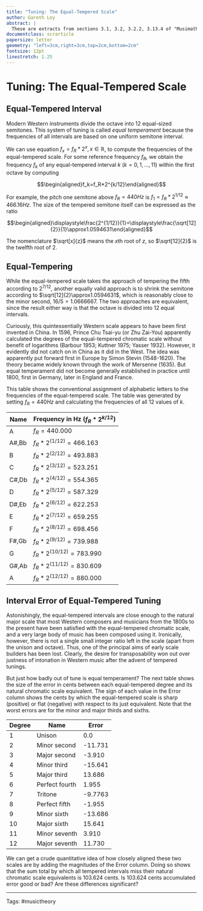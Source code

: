 ```yaml
---
title: "Tuning: The Equal-Tempered Scale"
author: Gareth Loy
abstract: |
  These are extracts from sections 3.1, 3.2, 3.2.2, 3.13.4 of "Musimathics. The mathematical foundations of music, Vol 1." by Gareth Loy for a better understanding of the modern western scale of equal temperament. I'm thankful of the material provided by the author in this volume and I encourage the avid student who pursues the mathematical reasons of music to get the book too, as I'm sure it will expand on theoretical and historical foundations already cultivated. Isaac Medina
documentclass: scrarticle
papersize: letter
geometry: "left=3cm,right=3cm,top=2cm,bottom=2cm"
fontsize: 12pt
linestretch: 1.25
---
```


# Tuning: The Equal-Tempered Scale

## Equal-Tempered Interval

Modern Western instruments divide the octave into 12 equal-sized semitones. This system of tuning is called _equal temperament_ because the frequencies of all intervals are based on one uniform semitone interval.

We can use equation $f_x=f_R*2^x,x\in\mathbb{R}$, to compute the frequencies of the equal-tempered scale. For some reference frequency $f_R$, we obtain the frequency $f_k$ of any equal-tempered interval $k$ ($k= 0, 1, ..., 11$) within the first octave by computing

$$\begin{aligned}f_k=f_R*2^{k/12}\end{aligned}$$

For example, the pitch one semitone above $f_R=440Hz$ is $f_1=f_R*2^{1/12}\approx466.16Hz$. The size of the tempered semitone itself can be expressed as the ratio

$$\begin{aligned}\displaystyle\frac{2^{1/12}}{1}=\displaystyle\frac{\sqrt[12]{2}}{1}\approx1.0594631\end{aligned}$$

The nomenclature $\sqrt[x]{z}$ means the $x$th root of $z$, so $\sqrt[12]{2}$ is the twelfth root of 2.

## Equal-Tempering

While the equal-tempered scale takes the approach of tempering the fifth according to $2^{7/12}$, another equally valid approach is to shrink the semitone according to $\sqrt[12]{2}\approx1.0594631$, which is reasonably close to the minor second, $16/5=1.0666667$. The two approaches are equivalent, since the result either way is that the octave is divided into 12 equal intervals.

Curiously, this quintessentially Western scale appears to have been first invented in China. In 1596, Prince Chu Tsai-yu (or Zhu Zai-You) apparently calculated the degrees of the equal-tempered chromatic scale without benefit of logarithms (Barbour 1953; Kuttner 1975; Yasser 1932). However, it evidently did not catch on in China as it did in the West. The idea was apparently put forward first in Europe by Simon Stevin (1548-1620). The theory became widely known through the work of Mersenne (1635). But equal temperament did not become generally established in practice until 1800, first in Germany, later in England and France.

This table shows the conventional assignment of alphabetic letters to the frequencies of the equal-tempered scale. The table was generated by setting $f_R=440Hz$ and calculating the frequencies of all 12 values of $k$.

| Name  | Frequency in Hz ($f_R*2^{k/12}$) |
| ----- | -------------------------------- |
| A     | $f_R=440.000$                    | 
| A#,Bb | $f_R * 2^{(1/12)}=466.163$       |
| B     | $f_R * 2^{(2/12)}=493.883$       |
| C     | $f_R * 2^{(3/12)}=523.251$       |
| C#,Db | $f_R * 2^{(4/12)}=554.365$       |
| D     | $f_R * 2^{(5/12)}=587.329$       |
| D#,Eb | $f_R * 2^{(6/12)}=622.253$       |
| E     | $f_R * 2^{(7/12)}=659.255$       |
| F     | $f_R * 2^{(8/12)}=698.456$       |
| F#,Gb | $f_R * 2^{(9/12)}=739.988$       |
| G     | $f_R * 2^{(10/12)}=783.990$      |
| G#,Ab | $f_R * 2^{(11/12)}=830.609$      |
| A     | $f_R * 2^{(12/12)}=880.000$      |

## Interval Error of Equal-Tempered Tuning

Astonishingly, the equal-tempered intervals are close enough to the natural major scale that most Western composers and musicians from the 1800s to the present have been satisfied with the equal-tempered chromatic scale, and a very large body of music has been composed using it. Ironically, however, there is not a single small integer ratio left in the scale (apart from the unison and octave). Thus, one of the principal aims of early scale builders has been lost. Clearly, the desire for transposability won out over justness of intonation in Western music after the advent of tempered tunings.

But just how badly out of tune is equal temperament? The next table shows the size of the error in cents between each equal-tempered degree and its natural chromatic scale equivalent. The sign of each value in the Error column shows the cents by which the equal-tempered scale is sharp (positive) or flat (negative) with respect to its just equivalent. Note that the worst errors are for the minor and major thirds and sixths.

| Degree | Name           | Error   |
| ------ | -------------- | ------- |
| 1      | Unison         | 0.0     |
| 2      | Minor second   | -11.731 |
| 3      | Major second   | -3.910  |
| 4      | Minor third    | -15.641 |
| 5      | Major third    | 13.686  |
| 6      | Perfect fourth | 1.955   |
| 7      | Tritone        | -9.7763 |
| 8      | Perfect fifth  | -1.955  |
| 9      | Minor sixth    | -13.686 |
| 10     | Major sixth    | 15.641  |
| 11     | Minor seventh  | 3.910   |
| 12     | Major seventh  | 11.730  | 

We can get a crude quantitative idea of how closely aligned these two scales are by adding the magnitudes of the Error column. Doing so shows that the sum total by which all tempered intervals miss their natural chromatic scale equivalents is 103.624 cents. Is 103.624 cents accumulated error good or bad? Are these differences significant?

---
Tags: #musictheory